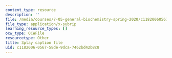 ```yaml
---
content_type: resource
description: ''
file: /media/courses/7-05-general-biochemistry-spring-2020/c1182006056758de9dca7462bd42b8c8_3fSY92mJwQY.vtt
file_type: application/x-subrip
learning_resource_types: []
ocw_type: OCWFile
resourcetype: Other
title: 3play caption file
uid: c1182006-0567-58de-9dca-7462bd42b8c8
---
```

